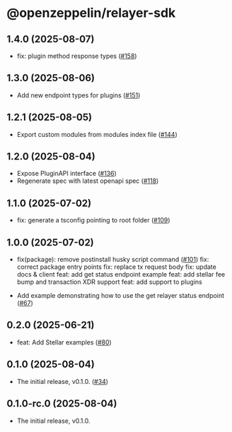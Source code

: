# @openzeppelin/relayer-sdk


## 1.4.0 (2025-08-07)

- fix: plugin method response types ([#158](https://github.com/OpenZeppelin/openzeppelin-relayer-sdk/pull/158))

## 1.3.0 (2025-08-06)

- Add new endpoint types for plugins ([#151](https://github.com/OpenZeppelin/openzeppelin-relayer-sdk/pull/151))

## 1.2.1 (2025-08-05)

- Export custom modules from modules index file ([#144](https://github.com/OpenZeppelin/openzeppelin-relayer-sdk/pull/144))

## 1.2.0 (2025-08-04)

- Expose PluginAPI interface ([#136](https://github.com/OpenZeppelin/openzeppelin-relayer-sdk/pull/136))
- Regenerate spec with latest openapi spec ([#118](https://github.com/OpenZeppelin/openzeppelin-relayer-sdk/pull/118))

## 1.1.0 (2025-07-02)

- fix: generate a tsconfig pointing to root folder ([#109](https://github.com/OpenZeppelin/openzeppelin-relayer-sdk/pull/109))

## 1.0.0 (2025-07-02)

- fix(package): remove postinstall husky script command ([#101](https://github.com/OpenZeppelin/openzeppelin-relayer-sdk/pull/101))
  fix: correct package entry points
  fix: replace tx request body
  fix: update docs & client
  feat: add get status endpoint example
  feat: add stellar fee bump and transaction XDR support
  feat: add support to plugins

- Add example demonstrating how to use the get relayer status endpoint ([#67](https://github.com/OpenZeppelin/openzeppelin-relayer-sdk/pull/67))

## 0.2.0 (2025-06-21)

- feat: Add Stellar examples ([#80](https://github.com/OpenZeppelin/openzeppelin-relayer-sdk/pull/80))

## 0.1.0 (2025-08-04)

- The initial release, v0.1.0. ([#34](https://github.com/OpenZeppelin/openzeppelin-relayer-sdk/pull/34))

## 0.1.0-rc.0 (2025-08-04)

- The initial release, v0.1.0.
